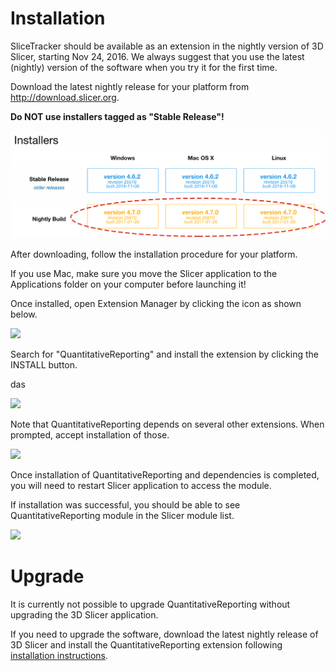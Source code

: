 # Installation

SliceTracker should be available as an extension in the nightly version of 3D Slicer, starting Nov 24, 2016. We always suggest that you use the latest (nightly) version of the software when you try it for the first time.

Download the latest nightly release for your platform from http://download.slicer.org. 

**Do NOT use installers tagged as "Stable Release"!**

![](../screenshots/download_slicer.png) 

After downloading, follow the installation procedure for your platform. 

If you use Mac, make sure you move the Slicer application to the Applications folder on your computer before launching it!

Once installed, open Extension Manager by clicking the icon as shown below.

![](../images/extension_manager.png)

Search for "QuantitativeReporting" and install the extension by clicking the INSTALL button.

das


![](../images/install_slicetracker.png)

Note that QuantitativeReporting depends on several other extensions. When prompted, accept installation of those.

![](../images/install_dependencies.png)

Once installation of QuantitativeReporting and dependencies is completed, you will need to restart Slicer application to access the module.

If installation was successful, you should be able to see QuantitativeReporting module in the Slicer module list.

![](../images/confirm_install.png)
# Upgrade
It is currently not possible to upgrade QuantitativeReporting without upgrading the 3D Slicer application.

If you need to upgrade the software, download the latest nightly release of 3D Slicer and install the QuantitativeReporting extension following [installation instructions](docs/user_guide/install.md).

